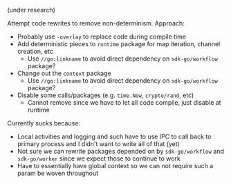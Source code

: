 
(under research)

Attempt code rewrites to remove non-determinism. Approach:

* Probably use `-overlay` to replace code during compile time
* Add deterministic pieces to `runtime` package for map iteration, channel creation, etc
  * Use `//go:linkname` to avoid direct dependency on `sdk-go/workflow` package?
* Change out the `context` package
  * Use `//go:linkname` to avoid direct dependency on `sdk-go/workflow` package?
* Disable some calls/packages (e.g. `time.Now`, `crypto/rand`, etc)
  * Cannot remove since we have to let all code compile, just disable at runtime

Currently sucks because:

* Local activities and logging and such have to use IPC to call back to primary process and I didn't want to write all
  of that (yet)
* Not sure we can rewrite packages depended on by `sdk-go/workflow` and `sdk-go/worker` since we expect those to
  continue to work
* Have to essentially have global context so we can not require such a param be woven throughout